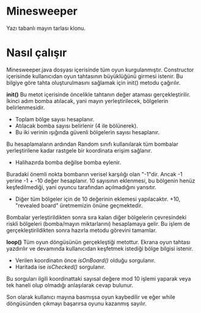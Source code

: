 # Minesweeper
Yazı tabanlı mayın tarlası klonu.

# Nasıl çalışır
Minesweeper.java dosyası içerisinde tüm oyun kurgulanmıştır.
Constructor içerisinde kullanıcıdan oyun tahtasının büyüklüğünü girmesi istenir.
Bu bilgiye göre tahta oluşturulmasını sağlamak için init() metodu çağırılır.

**init()**
Bu metot içerisinde öncelikle tahtanın değer ataması gerçekleştirilir.
İkinci adım bomba atılacak, yani mayın yerleştirilecek, bölgelerin belirlenmesidir.
- Toplam bölge sayısı hesaplanır.
- Atılacak bomba sayısı belirlenir (4 ile bölünerek).
- Bu iki verinin ışığında güvenli bölgelerin sayısı hesaplanır.

Bu hesaplamaların ardından Random sınıfı kullanılarak tüm bombalar yerleştirilene kadar rastgele bir koordinata erişim sağlanır.
- Halihazırda bomba değilse bomba eylenir.

Buradaki önemli nokta bombanın verisel karşılığı olan "-1"dir. Ancak -1 yerine -1 + -10 değer hesaplanır.
10 sayısının eklenmesi, bu bölgenin henüz keşfedilmediği, yani oyuncu tarafından açılmadığını yansıtır.
- Diğer tüm bölgeler için de 10 değerinin eklemesi yapılacaktır. +10, "revealed board" üretmemizin önüne geçmektedir.

Bombalar yerleştirildikten sonra sıra kalan diğer bölgelerin çevresindeki riskli bölgeleri (bomba/mayın miktarlarını) hesaplamaya gelir.
Bu işlem de gerçekleştirildikten sonra hazırla metodu görevini tamamlar.

**loop()**
Tüm oyun döngüsünün gerçekleştiği metottur. Ekrana oyun tahtası yazdırılır ve devamında kullanıcıdan keşfetmek istediği bölge bilgisi istenir.
- Verilen koordinatın önce *isOnBoard()* olduğu sorgulanır.
- Haritada ise *isChecked()* sorgulanır.

Bu sorguları ilgili koordinattaki sayısal değere mod 10 işlemi yaparak veya tek haneli olup olmadığı anlaşılarak cevap bulunur.

Son olarak kullanıcı mayına basmışsa oyun kaybedilir ve eğer while döngüsünden çıkmayı başarırsa oyunu kazanmış sayılır.
